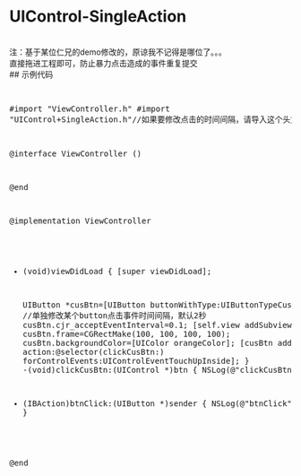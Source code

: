 # UIControl-SingleAction
<br/>
注：基于某位仁兄的demo修改的，原谅我不记得是哪位了。。。
<br>
直接拖进工程即可，防止暴力点击造成的事件重复提交
<br>
## 示例代码
<br/>
<pre>

#import "ViewController.h"
#import "UIControl+SingleAction.h"//如果要修改点击的时间间隔，请导入这个头文件，不单独修改可以不导入

@interface ViewController ()

@end

@implementation ViewController

- (void)viewDidLoad {
    [super viewDidLoad];
    
    UIButton *cusBtn=[UIButton buttonWithType:UIButtonTypeCustom];
    //单独修改某个button点击事件时间间隔，默认2秒
    cusBtn.cjr_acceptEventInterval=0.1;
    [self.view addSubview:cusBtn];
    cusBtn.frame=CGRectMake(100, 100, 100, 100);
    cusBtn.backgroundColor=[UIColor orangeColor];
    [cusBtn addTarget:self action:@selector(clickCusBtn:) forControlEvents:UIControlEventTouchUpInside];
}
-(void)clickCusBtn:(UIControl *)btn
{
    NSLog(@"clickCusBtn");
}

- (IBAction)btnClick:(UIButton *)sender {
    NSLog(@"btnClick");
}

@end
</pre>